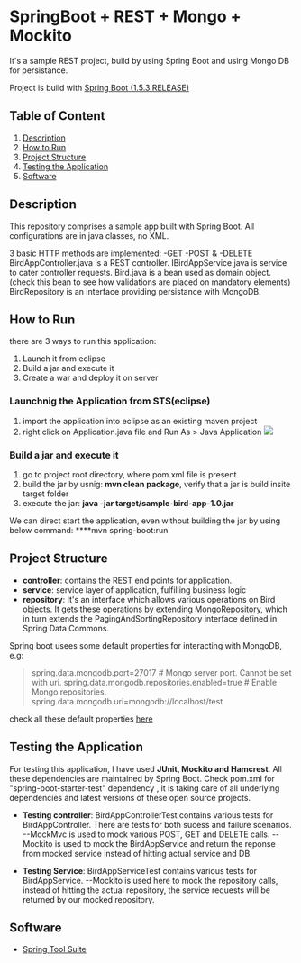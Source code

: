 # SpringBoot + REST + Mongo + Mockito

It's a sample REST project, build by using Spring Boot and using Mongo DB for persistance.

Project is build with [Spring Boot (1.5.3.RELEASE)](http://projects.spring.io/spring-boot/) 

## Table of Content ##

 1. [Description](#description)
 2. [How to Run](#how-to-run)
 3. [Project Structure](#project-structure)
 4. [Testing the Application](#testing-the-application)
 4. [Software](#software)
 
## Description
This repository comprises a sample app built with Spring Boot. All configurations are in java classes, no XML.

3 basic HTTP methods are implemented:
-GET
-POST &
-DELETE
BirdAppController.java is a REST controller.
IBirdAppService.java is service to cater controller requests.
Bird.java is a bean used as domain object. (check this bean to see how validations are placed on mandatory elements)
BirdRepository is an interface providing persistance with MongoDB.

## How to Run
there are 3 ways to run this application:
1. Launch it from eclipse
2. Build a jar and execute it
3. Create a war and deploy it on server

### Launchnig the Application from STS(eclipse)
1. import the application into eclipse as an existing maven project
2. right click on Application.java file and Run As > Java Application
![]({{site.baseurl}}/RunAsJavaApplication.jpg)

### Build a jar and execute it
1. go to project root directory, where pom.xml file is present
2. build the jar by usnig: **mvn clean package**, verify that a jar is build insite target folder
3. execute the jar: **java -jar target/sample-bird-app-1.0.jar**

We can direct start the application, even without building the jar by using below command:
****mvn spring-boot:run

## Project Structure

- **controller**: contains the REST end points for application.
- **service**: service layer of application, fulfilling business logic
- **repository**: It's an interface which allows various operations on Bird objects. It gets these operations by extending MongoRepository, which in turn extends the PagingAndSortingRepository interface defined in Spring Data Commons.

Spring boot usees some default properties for interacting with MongoDB, e.g:
> spring.data.mongodb.port=27017 # Mongo server port. Cannot be set with uri.
spring.data.mongodb.repositories.enabled=true # Enable Mongo repositories.
spring.data.mongodb.uri=mongodb://localhost/test

check all these default properties [here](https://docs.spring.io/spring-boot/docs/current/reference/html/common-application-properties.html)

## Testing the Application
For testing this application, I have used **JUnit, Mockito and Hamcrest**. All these dependencies are maintained by Spring Boot. Check pom.xml for "spring-boot-starter-test" dependency , it is taking care of all underlying dependencies and latest versions of these open source projects.

- **Testing controller**: BirdAppControllerTest contains various tests for BirdAppController. There are tests for both sucess and failure scenarios.
--MockMvc is used to mock various POST, GET and DELETE calls.
--Mockito is used to mock the BirdAppService and return the reponse from mocked service instead of hitting actual service and DB.

- **Testing Service**: BirdAppServiceTest contains various tests for BirdAppService. 
--Mockito is used here to mock the repository calls, instead of hitting the actual repository, the service requests will be returned by our mocked repository.

## Software

 - [Spring Tool Suite](https://spring.io/tools/sts)